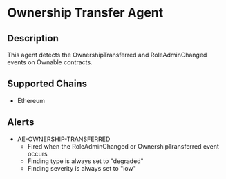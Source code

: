 # Ownership Transfer Agent

## Description

This agent detects the OwnershipTransferred and RoleAdminChanged events on Ownable contracts.

## Supported Chains

- Ethereum

## Alerts

- AE-OWNERSHIP-TRANSFERRED
  - Fired when the RoleAdminChanged or OwnershipTransferred event occurs
  - Finding type is always set to "degraded"
  - Finding severity is always set to "low"
